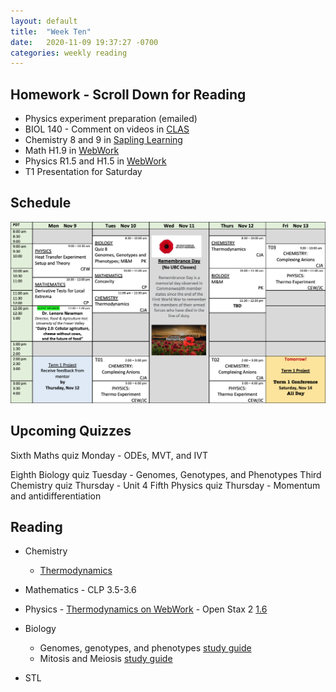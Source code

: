 ```yaml
---
layout: default
title:  "Week Ten"
date:   2020-11-09 19:37:27 -0700
categories: weekly reading
---
```


## Homework - Scroll Down for Reading
- Physics experiment preparation (emailed)
- BIOL 140 - Comment on videos in [CLAS](https://clas2.arts.ubc.ca/science)
- Chemistry 8 and 9 in [Sapling Learning](https://canvas.ubc.ca/courses/62920/modules/items/2122446)
- Math H1.9 in [WebWork](https://webwork.elearning.ubc.ca/webwork2/2020W1-2_SCIE_010_001/)
- Physics R1.5 and H1.5 in [WebWork](https://webwork.elearning.ubc.ca/webwork2/2020W1-2_SCIE_010_001/)
- T1 Presentation for Saturday

## Schedule

![Week Ten Schedule](/assets/w10schedule.png)

## Upcoming Quizzes

Sixth Maths quiz Monday - ODEs, MVT, and IVT
<!-- Second Maths test Monday - Everything so far with an emphasis on antiderivatives, implicit differentiation and ODEs -->
Eighth Biology quiz Tuesday - Genomes, Genotypes, and Phenotypes
Third Chemistry quiz Thursday - Unit 4
Fifth Physics quiz Thursday - Momentum and antidifferentiation


## Reading

- Chemistry
	- [Thermodynamics](https://canvas.ubc.ca/courses/62920/pages/class-16-november-5-introduction-to-thermodynamics?module_item_id=251584)

- Mathematics - <!-- 7.3-7.4 on [Active Calculus](https://activecalculus.org/) and  -->CLP 3.5-3.6

- Physics - [Thermodynamics on WebWork](https://webwork.elearning.ubc.ca/webwork2/2020W1-2_SCIE_010_001/) - Open Stax 2 [1.6](https://openstax.org/books/university-physics-volume-2/pages/1-6-mechanisms-of-heat-transfer)

- Biology
	- Genomes, genotypes, and phenotypes [study guide](https://canvas.ubc.ca/courses/62806/modules/items/2055260)
	- Mitosis and Meiosis [study guide](https://canvas.ubc.ca/courses/62806/files/10861641/download?wrap=19)

- STL